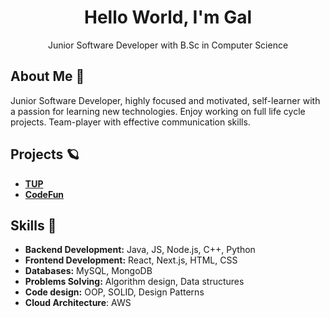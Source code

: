 
<div align="center"> 
  <h1>Hello World, I'm Gal</h1>
  Junior Software Developer with B.Sc in Computer Science
</div>

  ## About Me 🌟
  Junior Software Developer, highly focused and motivated, self-learner with a passion for learning new 
  technologies. Enjoy working on full life cycle projects.
  Team-player with effective communication skills.

  
  ## Projects 🪐
  - [**TUP**](https://github.com/GalMiles/TUP)
  - [**CodeFun**](https://github.com/GalMiles/CodeFun) 

  ## Skills 🚀
- **Backend Development:** Java, JS, Node.js, C++, Python
- **Frontend Development:** React, Next.js, HTML, CSS
- **Databases:** MySQL, MongoDB
- **Problems Solving:** Algorithm design, Data structures
- **Code design:** OOP, SOLID, Design Patterns
- **Cloud Architecture**: AWS




  

